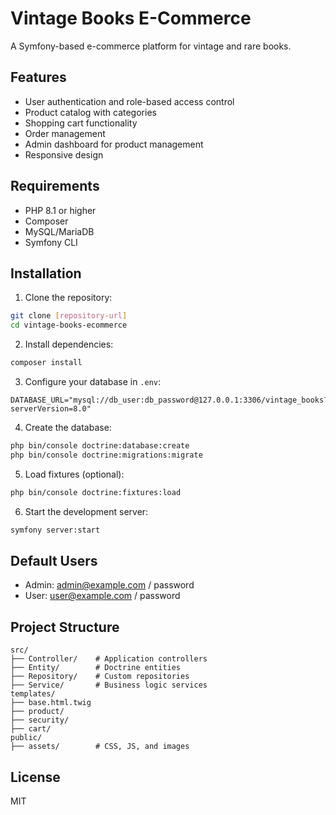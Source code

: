 # Vintage Books E-Commerce

A Symfony-based e-commerce platform for vintage and rare books.

## Features

- User authentication and role-based access control
- Product catalog with categories
- Shopping cart functionality
- Order management
- Admin dashboard for product management
- Responsive design

## Requirements

- PHP 8.1 or higher
- Composer
- MySQL/MariaDB
- Symfony CLI

## Installation

1. Clone the repository:
```bash
git clone [repository-url]
cd vintage-books-ecommerce
```

2. Install dependencies:
```bash
composer install
```

3. Configure your database in `.env`:
```
DATABASE_URL="mysql://db_user:db_password@127.0.0.1:3306/vintage_books?serverVersion=8.0"
```

4. Create the database:
```bash
php bin/console doctrine:database:create
php bin/console doctrine:migrations:migrate
```

5. Load fixtures (optional):
```bash
php bin/console doctrine:fixtures:load
```

6. Start the development server:
```bash
symfony server:start
```

## Default Users

- Admin: admin@example.com / password
- User: user@example.com / password

## Project Structure

```
src/
├── Controller/    # Application controllers
├── Entity/        # Doctrine entities
├── Repository/    # Custom repositories
├── Service/       # Business logic services
templates/
├── base.html.twig
├── product/
├── security/
├── cart/
public/
├── assets/        # CSS, JS, and images
```

## License

MIT 